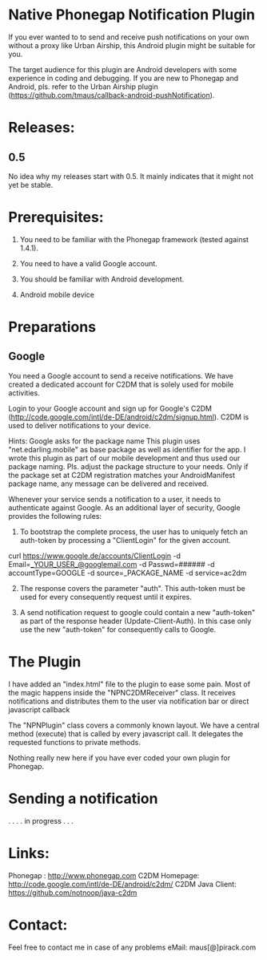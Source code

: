 Native Phonegap Notification Plugin
=====================
If you ever wanted to to send and receive push notifications on your own without a proxy like Urban Airship,
this Android plugin might be suitable for you.

The target audience for this plugin are Android developers with some experience in coding and debugging.
If you are new to Phonegap and Android, pls. refer to the Urban Airship plugin (https://github.com/tmaus/callback-android-pushNotification).


Releases:
=========

0.5
---
   No idea why my releases start with 0.5.
   It mainly indicates that it might not yet be stable.





Prerequisites:
=============

1. You need to be familiar with the Phonegap framework (tested  against 1.4.1).

2. You need to have a valid Google account.

3. You should be familiar with Android development.

4. Android mobile device


Preparations
============

Google
-------

You need a Google account to send a receive notifications.
We have created a dedicated account for C2DM that is solely used for mobile activities.

Login to your Google account and sign up for Google's C2DM (http://code.google.com/intl/de-DE/android/c2dm/signup.html).
C2DM is used to deliver notifications to your device.

Hints:
Google asks for the package name
This plugin uses "net.edarling.mobile" as base package as well as identifier for the app.
I wrote this plugin as part of our mobile development and thus used our package naming.
Pls. adjust the package structure to your needs.
Only if the package set at C2DM registration matches your AndroidManifest package name, any message can be delivered and received.

Whenever your service sends a notification to a user, it needs to authenticate against Google.
As an additional layer of security, Google provides the following rules:
1. To bootstrap the complete process, the user has to uniquely fetch an auth-token by processing a "ClientLogin" for the given account.

curl https://www.google.de/accounts/ClientLogin -d Email=_YOUR_USER_@googlemail.com -d Passwd=###### -d accountType=GOOGLE -d source=_PACKAGE_NAME -d service=ac2dm

2. The response covers the parameter "auth". This auth-token must be used for every consequently request until it expires.

3. A send notification request to google could contain a new "auth-token" as part of the response header (Update-Client-Auth). In this case only use the new "auth-token" for consequently calls to Google.






The Plugin
==========

I have added an "index.html" file to the plugin to ease some pain.
Most of the  magic happens inside the "NPNC2DMReceiver" class.
It receives notifications and distributes them to the user via notification bar or direct javascript callback

The "NPNPlugin" class covers a commonly known layout.
We have a central method (execute) that is called by every javascript call.
It delegates the requested functions to private methods.

Nothing really new here if you have ever coded your own plugin for Phonegap.


Sending a notification
======================

. . . . in progress . . .



Links:
=======
Phonegap : http://www.phonegap.com
C2DM Homepage: http://code.google.com/intl/de-DE/android/c2dm/
C2DM Java Client: https://github.com/notnoop/java-c2dm

Contact:
========
Feel free to contact me in case of any problems
eMail: maus[@]pirack.com


